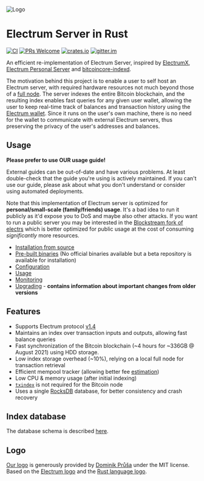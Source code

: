 ![Logo](logo/logo.svg)

# Electrum Server in Rust

[![CI](https://github.com/romanz/electrs/actions/workflows/rust.yml/badge.svg)](https://github.com/romanz/electrs/actions)
[![PRs Welcome](https://img.shields.io/badge/PRs-welcome-brightgreen.svg?style=flat-square)](http://makeapullrequest.com)
[![crates.io](https://img.shields.io/crates/v/electrs.svg)](https://crates.io/crates/electrs)
[![gitter.im](https://badges.gitter.im/romanz/electrs.svg)](https://gitter.im/romanz/electrs)

An efficient re-implementation of Electrum Server, inspired by [ElectrumX](https://github.com/kyuupichan/electrumx), [Electrum Personal Server](https://github.com/chris-belcher/electrum-personal-server) and [bitcoincore-indexd](https://github.com/jonasschnelli/bitcoincore-indexd).

The motivation behind this project is to enable a user to self host an Electrum server,
with required hardware resources not much beyond those of a [full node](https://en.bitcoin.it/wiki/Full_node#Why_should_you_use_a_full_node_wallet).
The server indexes the entire Bitcoin blockchain, and the resulting index enables fast queries for any given user wallet,
allowing the user to keep real-time track of balances and transaction history using the [Electrum wallet](https://electrum.org/).
Since it runs on the user's own machine, there is no need for the wallet to communicate with external Electrum servers,
thus preserving the privacy of the user's addresses and balances.


## Usage

**Please prefer to use OUR usage guide!**

External guides can be out-of-date and have various problems.
At least double-check that the guide you're using is actively maintained.
If you can't use our guide, please ask about what you don't understand or consider using automated deployments.

Note that this implementation of Electrum server is optimized for **personal/small-scale (family/friends) usage**.
It's a bad idea to run it publicly as it'd expose you to DoS and maybe also other attacks.
If you want to run a public server you may be interested in the [Blockstream fork of electrs](https://github.com/Blockstream/electrs)
which is better optimized for public usage at the cost of consuming *significantly* more resources.

 * [Installation from source](doc/install.md) 
 * [Pre-built binaries](doc/binaries.md) (No official binaries available but a beta repository is available for installation) 
 * [Configuration](doc/config.md) 
 * [Usage](doc/usage.md) 
 * [Monitoring](doc/monitoring.md) 
 * [Upgrading](doc/upgrading.md) - **contains information about important changes from older versions**

## Features

 * Supports Electrum protocol [v1.4](https://electrumx-spesmilo.readthedocs.io/en/latest/protocol.html)
 * Maintains an index over transaction inputs and outputs, allowing fast balance queries
 * Fast synchronization of the Bitcoin blockchain (~4 hours for ~336GB @ August 2021) using HDD storage.
 * Low index storage overhead (~10%), relying on a local full node for transaction retrieval
 * Efficient mempool tracker (allowing better fee [estimation](https://github.com/spesmilo/electrum/blob/59c1d03f018026ac301c4e74facfc64da8ae4708/RELEASE-NOTES#L34-L46))
 * Low CPU & memory usage (after initial indexing)
 * [`txindex`](https://github.com/bitcoinbook/bitcoinbook/blob/develop/ch03.asciidoc#txindex) is not required for the Bitcoin node
 * Uses a single [RocksDB](https://github.com/spacejam/rust-rocksdb) database, for better consistency and crash recovery

## Index database

The database schema is described [here](doc/schema.md).


## Logo

[Our logo](logo/) is generously provided by [Dominik Průša](https://github.com/DominoPrusa) under the MIT license.
Based on the [Electrum logo](https://github.com/spesmilo/electrum/blob/master/LICENCE)
and the [Rust language logo](https://www.rust-lang.org/policies/media-guide).
